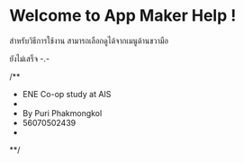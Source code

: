 Welcome to App Maker Help !
===================

สำหรับวิธีการใช้งาน สามารถเลือกดูได้จากเมนูด้านขวามือ

ยังไม่เสร็จ -.-

/**
 * ENE Co-op study at AIS
 *
 * By Puri Phakmongkol
 * 56070502439
 *
**/